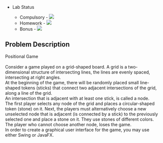 - Lab Status

    - Compulsory - ![](https://us-central1-progress-markdown.cloudfunctions.net/progress/100)
    - Homework - ![](https://us-central1-progress-markdown.cloudfunctions.net/progress/0)
    - Bonus - ![](https://us-central1-progress-markdown.cloudfunctions.net/progress/0)

## Problem Description

Positional Game\
\
Consider a game played on a grid-shaped board. A grid is a two-dimensional structure of intersecting lines, the lines are evenly spaced, intersecting at right angles. \
At the beginning of the game, there will be randomly placed small line-shaped tokens (sticks) that connect two adjacent intersections of the grid, along a line of the grid. \
An intersection that is adjacent with at least one stick, is called a node. \
The first player selects any node of the grid and places a circular-shaped token (stone) on it. Next, the players must alternatively choose a new unselected node that is adjacent (is connected by a stick) to the previously selected one and place a stone on it. They use stones of different colors. The player who cannot choose another node, loses the game. \
In order to create a graphical user interface for the game, you may use either Swing or JavaFX.
